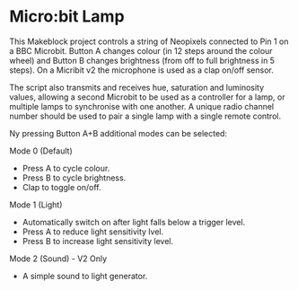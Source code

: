 
# Micro:bit Lamp

This Makeblock project controls a string of Neopixels connected to Pin 1 on a BBC Microbit. Button A changes colour (in 12 steps around the colour wheel) and Button B changes brightness (from off to full brightness in 5 steps). On a Micribit v2 the microphone is used as a clap on/off sensor.

The script also transmits and receives hue, saturation and luminosity values, allowing a second Microbit to be used as a controller for a lamp, or multiple lamps to synchronise with one another. A unique radio channel number should be used to pair a single lamp with a single remote control.

Ny pressing Button A+B additional modes can be selected:

Mode 0 (Default)
- Press A to cycle colour.
- Press B to cycle brightness.
- Clap to toggle on/off.

Mode 1 (Light)
- Automatically switch on after light falls below a trigger level.
- Press A to reduce light sensitivity lvel.
- Press B to increase  light sensitivity level.

Mode 2 (Sound) - V2 Only
- A simple sound to light generator.
